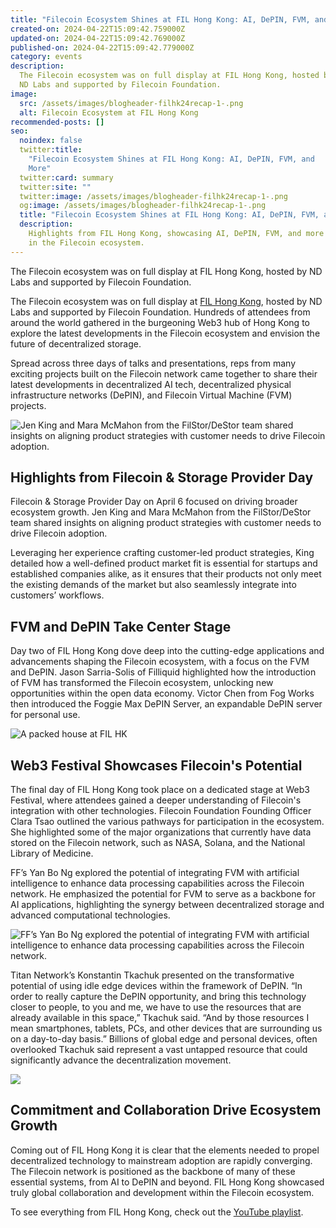 ```yaml
---
title: "Filecoin Ecosystem Shines at FIL Hong Kong: AI, DePIN, FVM, and More"
created-on: 2024-04-22T15:09:42.759000Z
updated-on: 2024-04-22T15:09:42.769000Z
published-on: 2024-04-22T15:09:42.779000Z
category: events
description:
  The Filecoin ecosystem was on full display at FIL Hong Kong, hosted by
  ND Labs and supported by Filecoin Foundation.
image:
  src: /assets/images/blogheader-filhk24recap-1-.png
  alt: Filecoin Ecosystem at FIL Hong Kong
recommended-posts: []
seo:
  noindex: false
  twitter:title:
    "Filecoin Ecosystem Shines at FIL Hong Kong: AI, DePIN, FVM, and
    More"
  twitter:card: summary
  twitter:site: ""
  twitter:image: /assets/images/blogheader-filhk24recap-1-.png
  og:image: /assets/images/blogheader-filhk24recap-1-.png
  title: "Filecoin Ecosystem Shines at FIL Hong Kong: AI, DePIN, FVM, and More"
  description:
    Highlights from FIL Hong Kong, showcasing AI, DePIN, FVM, and more
    in the Filecoin ecosystem.
---
```


The Filecoin ecosystem was on full display at FIL Hong Kong, hosted by ND Labs and supported by Filecoin Foundation.

The Filecoin ecosystem was on full display at [FIL Hong Kong](http://fil-hk.io), hosted by ND Labs and supported by Filecoin Foundation. Hundreds of attendees from around the world gathered in the burgeoning Web3 hub of Hong Kong to explore the latest developments in the Filecoin ecosystem and envision the future of decentralized storage.

Spread across three days of talks and presentations, reps from many exciting projects built on the Filecoin network came together to share their latest developments in decentralized AI tech, decentralized physical infrastructure networks (DePIN), and Filecoin Virtual Machine (FVM) projects.

![Jen King and Mara McMahon from the FilStor/DeStor team shared insights on aligning product strategies with customer needs to drive Filecoin adoption. ](/assets/images/unnamed.png)

## Highlights from Filecoin & Storage Provider Day

Filecoin & Storage Provider Day on April 6 focused on driving broader ecosystem growth. Jen King and Mara McMahon from the FilStor/DeStor team shared insights on aligning product strategies with customer needs to drive Filecoin adoption.

Leveraging her experience crafting customer-led product strategies, King detailed how a well-defined product market fit is essential for startups and established companies alike, as it ensures that their products not only meet the existing demands of the market but also seamlessly integrate into customers’ workflows.

## FVM and DePIN Take Center Stage

Day two of FIL Hong Kong dove deep into the cutting-edge applications and advancements shaping the Filecoin ecosystem, with a focus on the FVM and DePIN. Jason Sarria-Solis of Filliquid highlighted how the introduction of FVM has transformed the Filecoin ecosystem, unlocking new opportunities within the open data economy. Victor Chen from Fog Works then introduced the Foggie Max DePIN Server, an expandable DePIN server for personal use.

![A packed house at FIL HK](/assets/images/unnamed-1-.png)

## Web3 Festival Showcases Filecoin's Potential

The final day of FIL Hong Kong took place on a dedicated stage at Web3 Festival, where attendees gained a deeper understanding of Filecoin's integration with other technologies. Filecoin Foundation Founding Officer Clara Tsao outlined the various pathways for participation in the ecosystem. She highlighted some of the major organizations that currently have data stored on the Filecoin network, such as NASA, Solana, and the National Library of Medicine.

FF’s Yan Bo Ng explored the potential of integrating FVM with artificial intelligence to enhance data processing capabilities across the Filecoin network. He emphasized the potential for FVM to serve as a backbone for AI applications, highlighting the synergy between decentralized storage and advanced computational technologies.

![FF’s Yan Bo Ng explored the potential of integrating FVM with artificial intelligence to enhance data processing capabilities across the Filecoin network.](/assets/images/unnamed-2-.jpg)

Titan Network’s Konstantin Tkachuk presented on the transformative potential of using idle edge devices within the framework of DePIN. “In order to really capture the DePIN opportunity, and bring this technology closer to people, to you and me, we have to use the resources that are already available in this space,” Tkachuk said. “And by those resources I mean smartphones, tablets, PCs, and other devices that are surrounding us on a day-to-day basis.” Billions of global edge and personal devices, often overlooked Tkachuk said represent a vast untapped resource that could significantly advance the decentralization movement.

![](/assets/images/unnamed-3-.jpg)

## Commitment and Collaboration Drive Ecosystem Growth

Coming out of FIL Hong Kong it is clear that the elements needed to propel decentralized technology to mainstream adoption are rapidly converging. The Filecoin network is positioned as the backbone of many of these essential systems, from AI to DePIN and beyond. FIL Hong Kong showcased truly global collaboration and development within the Filecoin ecosystem.

To see everything from FIL Hong Kong, check out the [YouTube playlist](https://www.youtube.com/playlist?list=PLp3zrT1ewY0kmq5JSUq2IrqO3Y33PVJsK).
